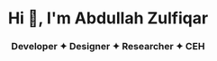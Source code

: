 <h1 align="center">Hi 👋, I'm Abdullah Zulfiqar</h1>
<h3 align="center">Developer ✦ Designer ✦ Researcher ✦ CEH</h3>
